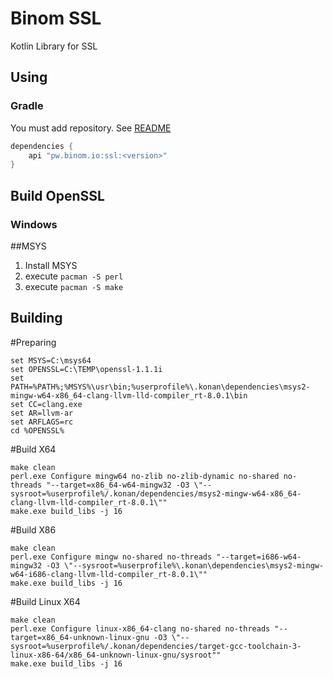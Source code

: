 # Binom SSL
Kotlin Library for SSL

## Using
### Gradle
You must add repository. See [README](../README.md)
```groovy
dependencies {
    api "pw.binom.io:ssl:<version>"
}
```


## Build OpenSSL
### Windows
##MSYS
1. Install MSYS
2. execute `pacman -S perl`
3. execute `pacman -S make`

## Building
#Preparing
```
set MSYS=C:\msys64
set OPENSSL=C:\TEMP\openssl-1.1.1i
set PATH=%PATH%;%MSYS%\usr\bin;%userprofile%\.konan\dependencies\msys2-mingw-w64-x86_64-clang-llvm-lld-compiler_rt-8.0.1\bin
set CC=clang.exe
set AR=llvm-ar
set ARFLAGS=rc
cd %OPENSSL%
```

#Build X64
```
make clean
perl.exe Configure mingw64 no-zlib no-zlib-dynamic no-shared no-threads "--target=x86_64-w64-mingw32 -O3 \"--sysroot=%userprofile%/.konan/dependencies/msys2-mingw-w64-x86_64-clang-llvm-lld-compiler_rt-8.0.1\""
make.exe build_libs -j 16
```
#Build X86
```
make clean
perl.exe Configure mingw no-shared no-threads "--target=i686-w64-mingw32 -O3 \"--sysroot=%userprofile%\.konan\dependencies\msys2-mingw-w64-i686-clang-llvm-lld-compiler_rt-8.0.1\""
make.exe build_libs -j 16
```

#Build Linux X64
```
make clean
perl.exe Configure linux-x86_64-clang no-shared no-threads "--target=x86_64-unknown-linux-gnu -O3 \"--sysroot=%userprofile%/.konan/dependencies/target-gcc-toolchain-3-linux-x86-64/x86_64-unknown-linux-gnu/sysroot""
make.exe build_libs -j 16
```